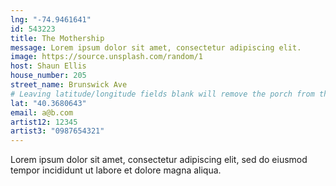```yaml
---
lng: "-74.9461641"
id: 543223
title: The Mothership
message: Lorem ipsum dolor sit amet, consectetur adipiscing elit.
image: https://source.unsplash.com/random/1
host: Shaun Ellis
house_number: 205
street_name: Brunswick Ave
# Leaving latitude/longitude fields blank will remove the porch from the Porchfest map.
lat: "40.3680643"
email: a@b.com
artist12: 12345
artist3: "0987654321"
---
```

Lorem ipsum dolor sit amet, consectetur adipiscing elit, sed do eiusmod tempor incididunt ut labore et dolore magna aliqua.
